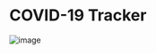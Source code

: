# COVID-19 Tracker 

![image](https://user-images.githubusercontent.com/80098774/124078625-b6e5d600-da65-11eb-9763-060af5a2231d.png)
